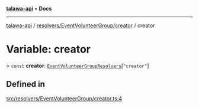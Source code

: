 [**talawa-api**](../../../../README.md) • **Docs**

***

[talawa-api](../../../../modules.md) / [resolvers/EventVolunteerGroup/creator](../README.md) / creator

# Variable: creator

\> `const` **creator**: [`EventVolunteerGroupResolvers`](../../../../types/generatedGraphQLTypes/type-aliases/EventVolunteerGroupResolvers.md)\[`"creator"`\]

## Defined in

[src/resolvers/EventVolunteerGroup/creator.ts:4](https://github.com/PalisadoesFoundation/talawa-api/blob/7fc9f13527dc6ead651f268e58527dcc279b95bc/src/resolvers/EventVolunteerGroup/creator.ts#L4)
